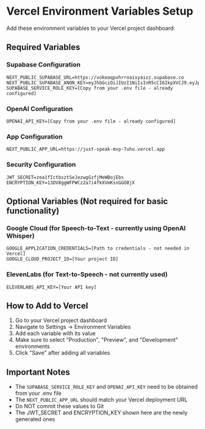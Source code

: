 # Vercel Environment Variables Setup

Add these environment variables to your Vercel project dashboard:

## Required Variables

### Supabase Configuration

```
NEXT_PUBLIC_SUPABASE_URL=https://vokeaqpxhrroaisyaizz.supabase.co
NEXT_PUBLIC_SUPABASE_ANON_KEY=eyJhbGciOiJIUzI1NiIsInR5cCI6IkpXVCJ9.eyJpc3MiOiJzdXBhYmFzZSIsInJlZiI6InZva2VhcXB4aHJyb2Fpc3lhaXp6Iiwicm9sZSI6ImFub24iLCJpYXQiOjE3NTM0MTk0OTQsImV4cCI6MjA2ODk5NTQ5NH0.zBcsntGMiGp1Vgbe_3PnT1Rn7qsfKOzjLwCSwf8xbao
SUPABASE_SERVICE_ROLE_KEY=[Copy from your .env file - already configured]
```

### OpenAI Configuration

```
OPENAI_API_KEY=[Copy from your .env file - already configured]
```

### App Configuration

```
NEXT_PUBLIC_APP_URL=https://just-speak-mvp-7uhu.vercel.app
```

### Security Configuration

```
JWT_SECRET=zoa1fIctbsztSeJezwgGzfjMeWBojEbs
ENCRYPTION_KEY=13DV8ggWFPWCz2a7i4fkXVmKsnGGO8jX
```

## Optional Variables (Not required for basic functionality)

### Google Cloud (for Speech-to-Text - currently using OpenAI Whisper)

```
GOOGLE_APPLICATION_CREDENTIALS=[Path to credentials - not needed in Vercel]
GOOGLE_CLOUD_PROJECT_ID=[Your project ID]
```

### ElevenLabs (for Text-to-Speech - not currently used)

```
ELEVENLABS_API_KEY=[Your API key]
```

## How to Add to Vercel

1. Go to your Vercel project dashboard
2. Navigate to Settings → Environment Variables
3. Add each variable with its value
4. Make sure to select "Production", "Preview", and "Development" environments
5. Click "Save" after adding all variables

## Important Notes

- The `SUPABASE_SERVICE_ROLE_KEY` and `OPENAI_API_KEY` need to be obtained from your .env file
- The `NEXT_PUBLIC_APP_URL` should match your Vercel deployment URL
- Do NOT commit these values to Git
- The JWT_SECRET and ENCRYPTION_KEY shown here are the newly generated ones
